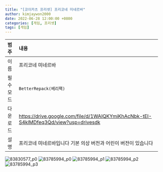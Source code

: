 ```yaml
---
title: "[코이카츠 프리셋] 프리코네 미네르바"
author: kimjaywon2000
date: 2022-06-28 12:00:00 +0800
categories: [게임, 프리셋]
tags: [게임]
---
```


| 범주             | 내용            |
|:----------------|:---------------|
| 이름             | 프리코네 미네르바 |
| 필수 모드         | `BetterRepack(베리팩)`       |
| 다운로드          | https://drive.google.com/file/d/1WAIQKYmiKhAcNbk-tEI-S4klMDfeq3Qd/view?usp=drivesdk |
| 설명             | 프리코네 미네르바입니다 기본 의상 버전과 어린이 버전이 있습니다   |

![83830577_p0](https://user-images.githubusercontent.com/76558033/176872735-c6f7adf4-1dea-4ce9-b55a-951c1b3eb3bc.png)
![83785994_p0](https://user-images.githubusercontent.com/76558033/176872746-d0c20547-ae17-4455-a711-75ec6bf2f1a3.png)
![83785994_p1](https://user-images.githubusercontent.com/76558033/176872751-8de07fa0-3510-4015-89d1-77840630c06c.png)
![83785994_p2](https://user-images.githubusercontent.com/76558033/176872755-6bbb9794-a132-4e9b-b7fb-b3cf96314cf0.png)
![83785994_p3](https://user-images.githubusercontent.com/76558033/176872759-72014019-2c57-46dd-b6d1-95b645a2a846.png)

